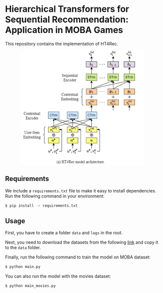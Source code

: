 # Hierarchical Transformers for Sequential Recommendation: Application in MOBA Games

This repository contains the implementation of HT4Rec. 

<p align="center"> 
    <img src="model.png" width="400">
</p>

## Requirements
We include a `requirements.txt` file to make it easy to install dependencies. Run the following command in your environment:

```bash
$ pip install -r requirements.txt
```

## Usage

First, you have to create a folder `data` and `logs` in the root. 

Next, you need to download the datasets from the following [link](https://drive.google.com/drive/folders/1dxBzg2M3gTjdsdzbeGqDChclZC_7eMzx?usp=sharing) and copy it to the `data` folder.

Finally, run the following command to train the model on MOBA dataset:

```bash
$ python main.py
```
You can also run the model with the movies dataset:

```bash
$ python main_movies.py
```
